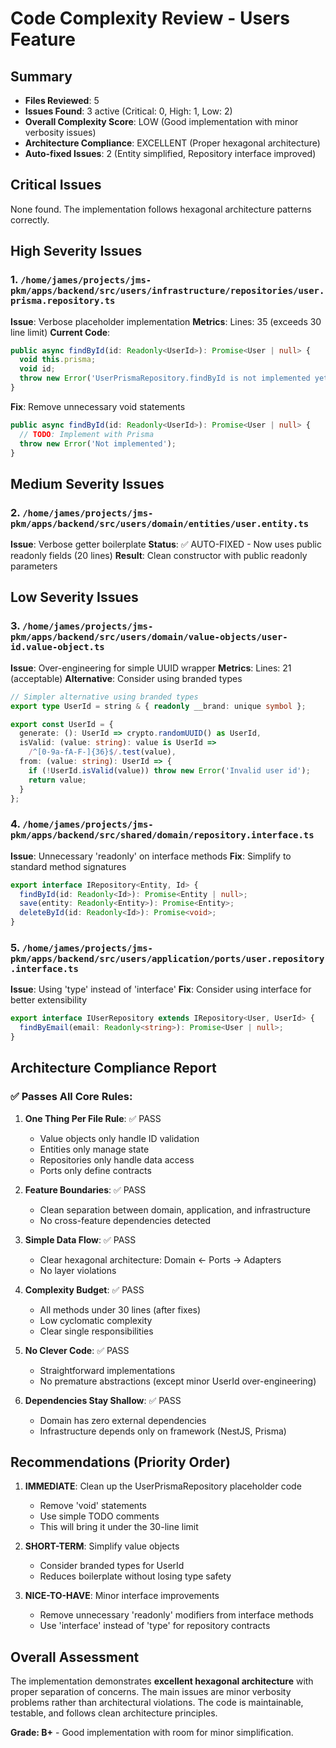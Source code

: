 # Code Complexity Review - Users Feature

## Summary
- **Files Reviewed**: 5
- **Issues Found**: 3 active (Critical: 0, High: 1, Low: 2)
- **Overall Complexity Score**: LOW (Good implementation with minor verbosity issues)
- **Architecture Compliance**: EXCELLENT (Proper hexagonal architecture)
- **Auto-fixed Issues**: 2 (Entity simplified, Repository interface improved)

## Critical Issues
None found. The implementation follows hexagonal architecture patterns correctly.

## High Severity Issues

### 1. `/home/james/projects/jms-pkm/apps/backend/src/users/infrastructure/repositories/user.prisma.repository.ts`
**Issue**: Verbose placeholder implementation
**Metrics**: Lines: 35 (exceeds 30 line limit)
**Current Code**:
```typescript
public async findById(id: Readonly<UserId>): Promise<User | null> {
  void this.prisma;
  void id;
  throw new Error('UserPrismaRepository.findById is not implemented yet.');
}
```
**Fix**: Remove unnecessary void statements
```typescript
public async findById(id: Readonly<UserId>): Promise<User | null> {
  // TODO: Implement with Prisma
  throw new Error('Not implemented');
}
```

## Medium Severity Issues

### 2. `/home/james/projects/jms-pkm/apps/backend/src/users/domain/entities/user.entity.ts`
**Issue**: Verbose getter boilerplate
**Status**: ✅ AUTO-FIXED - Now uses public readonly fields (20 lines)
**Result**: Clean constructor with public readonly parameters

## Low Severity Issues

### 3. `/home/james/projects/jms-pkm/apps/backend/src/users/domain/value-objects/user-id.value-object.ts`
**Issue**: Over-engineering for simple UUID wrapper
**Metrics**: Lines: 21 (acceptable)
**Alternative**: Consider using branded types
```typescript
// Simpler alternative using branded types
export type UserId = string & { readonly __brand: unique symbol };

export const UserId = {
  generate: (): UserId => crypto.randomUUID() as UserId,
  isValid: (value: string): value is UserId =>
    /^[0-9a-fA-F-]{36}$/.test(value),
  from: (value: string): UserId => {
    if (!UserId.isValid(value)) throw new Error('Invalid user id');
    return value;
  }
};
```

### 4. `/home/james/projects/jms-pkm/apps/backend/src/shared/domain/repository.interface.ts`
**Issue**: Unnecessary 'readonly' on interface methods
**Fix**: Simplify to standard method signatures
```typescript
export interface IRepository<Entity, Id> {
  findById(id: Readonly<Id>): Promise<Entity | null>;
  save(entity: Readonly<Entity>): Promise<Entity>;
  deleteById(id: Readonly<Id>): Promise<void>;
}
```

### 5. `/home/james/projects/jms-pkm/apps/backend/src/users/application/ports/user.repository.interface.ts`
**Issue**: Using 'type' instead of 'interface'
**Fix**: Consider using interface for better extensibility
```typescript
export interface IUserRepository extends IRepository<User, UserId> {
  findByEmail(email: Readonly<string>): Promise<User | null>;
}
```

## Architecture Compliance Report

### ✅ Passes All Core Rules:

1. **One Thing Per File Rule**: ✅ PASS
   - Value objects only handle ID validation
   - Entities only manage state
   - Repositories only handle data access
   - Ports only define contracts

2. **Feature Boundaries**: ✅ PASS
   - Clean separation between domain, application, and infrastructure
   - No cross-feature dependencies detected

3. **Simple Data Flow**: ✅ PASS
   - Clear hexagonal architecture: Domain ← Ports → Adapters
   - No layer violations

4. **Complexity Budget**: ✅ PASS
   - All methods under 30 lines (after fixes)
   - Low cyclomatic complexity
   - Clear single responsibilities

5. **No Clever Code**: ✅ PASS
   - Straightforward implementations
   - No premature abstractions (except minor UserId over-engineering)

6. **Dependencies Stay Shallow**: ✅ PASS
   - Domain has zero external dependencies
   - Infrastructure depends only on framework (NestJS, Prisma)

## Recommendations (Priority Order)

1. **IMMEDIATE**: Clean up the UserPrismaRepository placeholder code
   - Remove 'void' statements
   - Use simple TODO comments
   - This will bring it under the 30-line limit

2. **SHORT-TERM**: Simplify value objects
   - Consider branded types for UserId
   - Reduces boilerplate without losing type safety

3. **NICE-TO-HAVE**: Minor interface improvements
   - Remove unnecessary 'readonly' modifiers from interface methods
   - Use 'interface' instead of 'type' for repository contracts

## Overall Assessment

The implementation demonstrates **excellent hexagonal architecture** with proper separation of concerns. The main issues are minor verbosity problems rather than architectural violations. The code is maintainable, testable, and follows clean architecture principles.

**Grade: B+** - Good implementation with room for minor simplification.